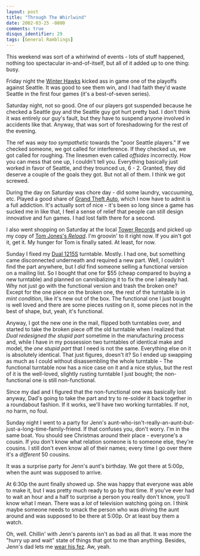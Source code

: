 ```yaml
---
layout: post
title: "Through The Whirlwind"
date: 2002-03-25 -0800
comments: true
disqus_identifier: 29
tags: [General Ramblings]
---
```

This weekend was sort of a whirlwind of events - lots of stuff happened,
nothing too spectacular in-and-of-itself, but all of it added up to one
thing: busy.
 
 Friday night the [Winter Hawks](http://www.winterhawks.com) kicked ass
in game one of the playoffs against Seattle. It was good to see them
win, and I had faith they'd waste Seattle in the first four games (it's
a best-of-seven series).
 
 Saturday night, not so good. One of our players got suspended because
he checked a Seattle guy and the Seattle guy got hurt pretty bad. I
don't think it was entirely our guy's fault, but they have to suspend
anyone involved in accidents like that. Anyway, that was sort of
foreshadowing for the rest of the evening.
 
 The ref was *way too sympathetic* towards the "poor Seattle players."
If we checked someone, we got called for interference. If they checked
us, we got called for roughing. The linesmen even called *offsides*
incorrectly. How you can mess that one up, I couldn't tell you.
Everything basically just worked in favor of Seattle, and they trounced
us, 6 - 2. Granted, they did deserve a couple of the goals they got. But
not all of them. I think we got screwed.
 
 During the day on Saturday was chore day - did some laundry,
vaccuuming, etc. Played a good share of [Grand Theft
Auto](http://www.rockstargames.com/grandtheftauto3/), which I now have
to admit is a full addiction. It's actually sort of nice - it's been so
long since a game has sucked me in like that, I feel a sense of relief
that people can still design innovative and fun games. I had lost faith
there for a second.
 
 I also went shopping on Saturday at the local [Tower
Records](http://www.towerrecords.com) and picked up my copy of [Tom
Jones's
*Reload*](http://www.amazon.com/exec/obidos/ASIN/B000002G43/mhsvortex).
I'm groovin' to it right now. If you ain't got it, get it. My hunger for
Tom is finally sated. At least, for now.
 
 Sunday I fixed my [Dual
1215S](http://www.compassnet.com/concept/tables/1215s.htm) turntable.
Mostly. I had one, but something came disconnected underneath and
required a new part. Well, I couldn't find the part anywhere, but I
*did* find someone selling a functional version on a mailing list. So I
bought that one for \$55 (cheap compared to buying a new turntable) and
planned on cannibalizing it to fix the one I already had. Why not just
go with the functional version and trash the broken one? Except for the
one piece on the broken one, the rest of the turntable is in *mint
condition*, like it's new out of the box. The functional one I just
bought is well loved and there are some pieces rusting on it, some
pieces not in the best of shape, but, yeah, it's functional.
 
 Anyway, I got the new one in the mail, flipped both turntables over,
and started to take the broken piece off the old turntable when I
realized that *Dual redesigned the stupid part* sometime in the
manufacturing process and, while I have in my possession two turntables
of identical make and model, the *one stupid part* that I need is not
the same. Everything else on it is absolutely identical. That just
figures, doesn't it? So I ended up swapping as much as I could without
disassembling the whole turntable - The functional turntable now has a
nice case on it and a nice stylus, but the rest of it is the well-loved,
slightly rusting turntable I just bought; the non-functional one is
still non-functional.
 
 Since my dad and I figured that the non-functional one was basically
lost anyway, Dad's going to take the part and try to re-solder it back
together in a roundabout fashion. If it works, we'll have two working
turntables. If not, no harm, no foul.
 
 Sunday night I went to a party for Jenn's
aunt-who-isn't-really-an-aunt-but-just-a-long-time-family-friend. If
that confuses you, don't worry. I'm in the same boat. You should see
Christmas around their place - everyone's a cousin. If you don't know
what relation someone is to someone else, they're cousins. I still don't
even know all of their names; every time I go over there it's a
*different* 50 cousins.
 
 It was a surprise party for Jenn's aunt's birthday. We got there at
5:00p, when the aunt was supposed to arrive.
 
 At 6:30p the aunt finally showed up. She was happy that everyone was
able to make it, but I was pretty much ready to go by that time. If
you've ever had to wait an hour and a half to surprise a person you
really don't know, you'll know what I mean. There was a *lot* of
television watching going on. I think maybe someone needs to smack the
person who was driving the aunt around and was supposed to be there at
5:00p. Or at least buy them a watch.
 
 Oh, well. Chillin' with Jenn's parents isn't as bad as all that. It was
more the "hurry up and wait" state of things that got to me than
anything. Besides, Jenn's dad lets me [wear his
fez](http://www.shrinershq.org/Shrine/index.html). Aw, yeah.
